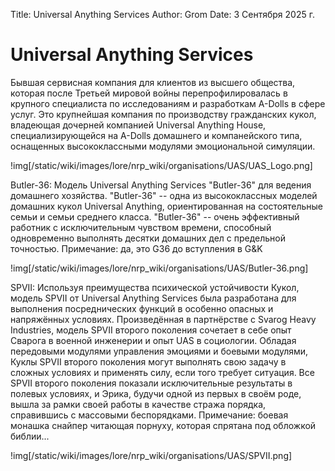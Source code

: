Title: Universal Anything Services
Author: Grom
Date: 3 Сентября 2025 г.

# Universal Anything Services

Бывшая сервисная компания для клиентов из высшего общества, которая после Третьей мировой войны перепрофилировалась в крупного специалиста по исследованиям и разработкам A-Dolls в сфере услуг. Это крупнейшая компания по производству гражданских кукол, владеющая дочерней компанией Universal Anything House, специализирующейся на A-Dolls домашнего и компанейского типа, оснащенных высококлассными модулями эмоциональной симуляции.

!img[/static/wiki/images/lore/nrp_wiki/organisations/UAS/UAS_Logo.png]

Butler-36: Модель Universal Anything Services "Butler-36" для ведения домашнего хозяйства. "Butler-36" -- одна из высококлассных моделей домашних кукол Universal Anything, ориентированная на состоятельные семьи и семьи среднего класса. "Butler-36" -- очень эффективный работник с исключительным чувством времени, способный одновременно выполнять десятки домашних дел с предельной точностью.
Примечание: да, это G36 до вступления в G&K

!img[/static/wiki/images/lore/nrp_wiki/organisations/UAS/Butler-36.png]

SPVII: Используя преимущества психической устойчивости Кукол, модель SPVII от Universal Anything Services была разработана для выполнения посреднических функций в особенно опасных и напряжённых условиях. Произведённая в партнёрстве с Svarog Heavy Industries, модель SPVII второго поколения сочетает в себе опыт Сварога в военной инженерии и опыт UAS в социологии. Обладая передовыми модулями управления эмоциями и боевыми модулями, Куклы SPVII второго поколения могут выполнять свою задачу в сложных условиях и применять силу, если того требует ситуация. Все SPVII второго поколения показали исключительные результаты в полевых условиях, и Эрика, будучи одной из первых в своём роде, вышла за рамки своей работы в качестве стража порядка, справившись с массовыми беспорядками.
Примечание: боевая монашка снайпер читающая порнуху, которая спрятана под обложкой библии...

!img[/static/wiki/images/lore/nrp_wiki/organisations/UAS/SPVII.png]
